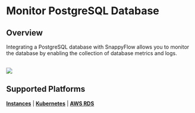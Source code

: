 # Monitor PostgreSQL Database

## Overview

Integrating a PostgreSQL database with SnappyFlow allows you to monitor the database by enabling the collection of database metrics and logs.

<br/>

<img src="/img/postgres/image-11.png" />





## Supported Platforms

[**Instances**](/docs/integrations/postgres/postgres_instances) | [**Kubernetes**](/docs/integrations/postgres/postgres_kubernetes) | [**AWS RDS**](/docs/integrations/postgres/postgres_sfpoller)

